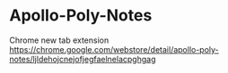 # Apollo-Poly-Notes
 Chrome new tab extension
 https://chrome.google.com/webstore/detail/apollo-poly-notes/ljldehojcnejofjegfaelnelacpghgag
